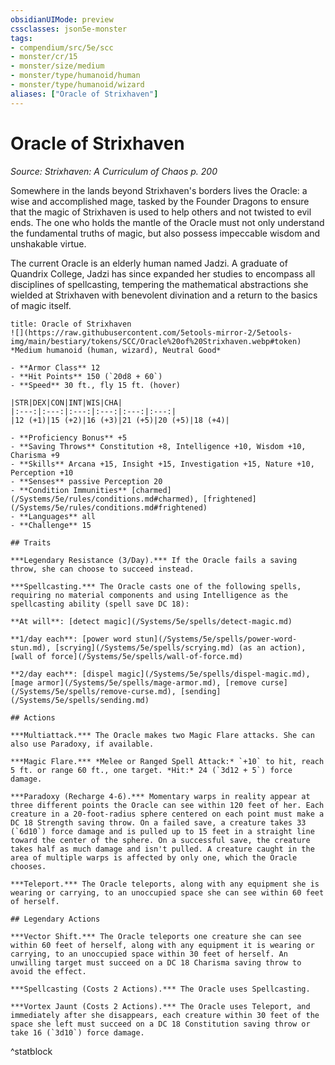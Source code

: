 ```yaml
---
obsidianUIMode: preview
cssclasses: json5e-monster
tags:
- compendium/src/5e/scc
- monster/cr/15
- monster/size/medium
- monster/type/humanoid/human
- monster/type/humanoid/wizard
aliases: ["Oracle of Strixhaven"]
---
```

# Oracle of Strixhaven
*Source: Strixhaven: A Curriculum of Chaos p. 200*  

Somewhere in the lands beyond Strixhaven's borders lives the Oracle: a wise and accomplished mage, tasked by the Founder Dragons to ensure that the magic of Strixhaven is used to help others and not twisted to evil ends. The one who holds the mantle of the Oracle must not only understand the fundamental truths of magic, but also possess impeccable wisdom and unshakable virtue.

The current Oracle is an elderly human named Jadzi. A graduate of Quandrix College, Jadzi has since expanded her studies to encompass all disciplines of spellcasting, tempering the mathematical abstractions she wielded at Strixhaven with benevolent divination and a return to the basics of magic itself.

```ad-statblock
title: Oracle of Strixhaven
![](https://raw.githubusercontent.com/5etools-mirror-2/5etools-img/main/bestiary/tokens/SCC/Oracle%20of%20Strixhaven.webp#token)
*Medium humanoid (human, wizard), Neutral Good*

- **Armor Class** 12
- **Hit Points** 150 (`20d8 + 60`)
- **Speed** 30 ft., fly 15 ft. (hover)

|STR|DEX|CON|INT|WIS|CHA|
|:---:|:---:|:---:|:---:|:---:|:---:|
|12 (+1)|15 (+2)|16 (+3)|21 (+5)|20 (+5)|18 (+4)|

- **Proficiency Bonus** +5
- **Saving Throws** Constitution +8, Intelligence +10, Wisdom +10, Charisma +9
- **Skills** Arcana +15, Insight +15, Investigation +15, Nature +10, Perception +10
- **Senses** passive Perception 20
- **Condition Immunities** [charmed](/Systems/5e/rules/conditions.md#charmed), [frightened](/Systems/5e/rules/conditions.md#frightened)
- **Languages** all
- **Challenge** 15

## Traits

***Legendary Resistance (3/Day).*** If the Oracle fails a saving throw, she can choose to succeed instead.

***Spellcasting.*** The Oracle casts one of the following spells, requiring no material components and using Intelligence as the spellcasting ability (spell save DC 18):

**At will**: [detect magic](/Systems/5e/spells/detect-magic.md)

**1/day each**: [power word stun](/Systems/5e/spells/power-word-stun.md), [scrying](/Systems/5e/spells/scrying.md) (as an action), [wall of force](/Systems/5e/spells/wall-of-force.md)

**2/day each**: [dispel magic](/Systems/5e/spells/dispel-magic.md), [mage armor](/Systems/5e/spells/mage-armor.md), [remove curse](/Systems/5e/spells/remove-curse.md), [sending](/Systems/5e/spells/sending.md)

## Actions

***Multiattack.*** The Oracle makes two Magic Flare attacks. She can also use Paradoxy, if available.

***Magic Flare.*** *Melee or Ranged Spell Attack:* `+10` to hit, reach 5 ft. or range 60 ft., one target. *Hit:* 24 (`3d12 + 5`) force damage.

***Paradoxy (Recharge 4-6).*** Momentary warps in reality appear at three different points the Oracle can see within 120 feet of her. Each creature in a 20-foot-radius sphere centered on each point must make a DC 18 Strength saving throw. On a failed save, a creature takes 33 (`6d10`) force damage and is pulled up to 15 feet in a straight line toward the center of the sphere. On a successful save, the creature takes half as much damage and isn't pulled. A creature caught in the area of multiple warps is affected by only one, which the Oracle chooses.

***Teleport.*** The Oracle teleports, along with any equipment she is wearing or carrying, to an unoccupied space she can see within 60 feet of herself.

## Legendary Actions

***Vector Shift.*** The Oracle teleports one creature she can see within 60 feet of herself, along with any equipment it is wearing or carrying, to an unoccupied space within 30 feet of herself. An unwilling target must succeed on a DC 18 Charisma saving throw to avoid the effect.

***Spellcasting (Costs 2 Actions).*** The Oracle uses Spellcasting.

***Vortex Jaunt (Costs 2 Actions).*** The Oracle uses Teleport, and immediately after she disappears, each creature within 30 feet of the space she left must succeed on a DC 18 Constitution saving throw or take 16 (`3d10`) force damage.
```
^statblock